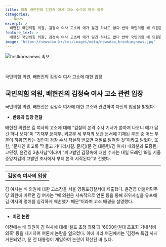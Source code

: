 ```yaml
---
title: 의혹 배현진의 김정숙 여사 고소 소식에 이목 집중
categories:
  - News
excerpt: >
  배현진 국민의힘 의원, 김정숙 여사 고소에 애가 닳긴 하나도 없다 반박 국민의힘 배 의원은 김 여사의 고소에 대해 애가 닳긴 하나도 없다며 검찰의 본격 수사를 환영하고, 문재인 회고록을 기다린다고 밝혔다. 또한, 윤건영 더불어민주당 의원은 김 여사가 배 의원을 허위사실 유포로 고발한 배경을 설명하며, 수사 기관의 철저한 조사를 요구했다. 과거에도 문재인 청와대와의 관련 문제를 터뜨린 언론에 대한 입장을 토로했다. 배 의원은 2018년 인도 순방과 관련해 여사에 대한 의혹을 제기했고, 이로 인해 김정숙 특검 요구까지 이어지는 여론이 형성된 것으로 보인다.
feature_text: >
  배현진 국민의힘 의원, 김정숙 여사 고소에 애가 닳긴 하나도 없다 반박 국민의힘 배 의원은 김 여사의 고소에 대해 애가 닳긴 하나도 없다며 검찰의 본격 수사를 환영하고, 문재인 회고록을 기다린다고 밝혔다. 또한, 윤건영 더불어민주당 의원은 김 여사가 배 의원을 허위사실 유포로 고발한 배경을 설명하며, 수사 기관의 철저한 조사를 요구했다. 과거에도 문재인 청와대와의 관련 문제를 터뜨린 언론에 대한 입장을 토로했다. 배 의원은 2018년 인도 순방과 관련해 여사에 대한 의혹을 제기했고, 이로 인해 김정숙 특검 요구까지 이어지는 여론이 형성된 것으로 보인다.
image: 'https://newsdao.kr/res/images/meta/newsdao_breakingnews.jpg'
---
```


<p><img src="https://newsdao.kr/res/images/meta/newsdao_breakingnews.jpg" alt="firstkoreanews 속보" /></p>

<p data-ke-size="size16">&nbsp;</p>

<p>국민의힘 의원, 배현진의 김정숙 여사 고소에 대한 입장</p>

<h2 data-ke-size="size26">국민의힘 의원, 배현진의 김정숙 여사 고소 관련 입장</h2>

<p>국민의힘 의원, 배현진은 김정숙 여사에 대한 고소와 관련하여 자신의 입장을 밝혔다.</p>

<ul>
    <li><b>반응과 입장 전달</b></li>
</ul>

<p data-ke-size="size16">배현진 의원은 김 여사의 고소에 대해 "검찰의 본격 수사 기사가 쏟아져 나오니 애가 닳긴 하나 보다"며 “기재부,문체부, 외교부 세 부처의 보관 문서에 기재된 부분 중 어느 부분이 허위(?)라는 것인지 검찰 수사 착실히 받으면 저절로 밝혀질 것”이라고 밝혔다. 또한, “문재인 회고록 딱 들고 기다리시길. 문/김(문 전 대통령/김 여사) 내외분과 도종환, 고민정, 윤건영 3총사님”이라며 “피고발인 김정숙에 대한 수사는 내일 모레인 19일 서울중앙지검의 고발인 조사에서 부터 본격 시작된다”고 전했다.</p>

<hr>

<table>
    <tbody>
        <tr>
            <td style="text-align: center; height: 17px;"><b>김정숙 여사의 입장</b></td>
        </tr>
    </tbody>
</table>

<p data-ke-size="size16">김 여사는 배 의원에 대한 고소장을 서울 영등포경찰서에 제출했다. 윤건영 더불어민주당 의원에 따르면 김 여사는 “배 의원은 지속적으로 언론 등을 통해 허위사실을 유포해 김 여사의 명예를 심각하게 훼손했기 때문”이라며 고소 배경을 설명했다.</p>

<hr>

<ul>
    <li><b>이전 논란</b></li>
</ul>

<p data-ke-size="size16">이전에는 배 의원이 김 여사에 대해 ‘셀프 초청 의혹’과 ‘6000만원대 초호화 기내식비 의혹’ 등을 제기하여 여론에 논란을 일으켰다. 이에 따라 여권에서는 '김정숙 특검'까지 거론되었고, 문 전 대통령이 개입하여 논란이 확산된 바 있다.</p>

<p data-ke-size="size16">&nbsp;</p>

